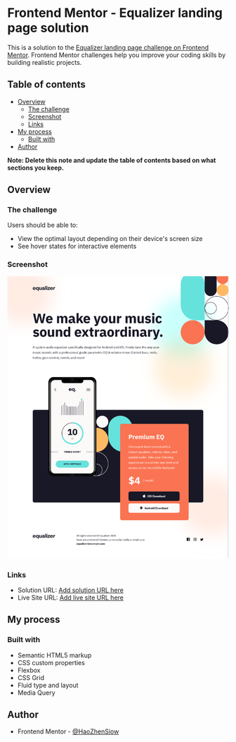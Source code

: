 # Frontend Mentor - Equalizer landing page solution

This is a solution to the [Equalizer landing page challenge on Frontend Mentor](https://www.frontendmentor.io/challenges/equalizer-landing-page-7VJ4gp3DE). Frontend Mentor challenges help you improve your coding skills by building realistic projects. 

## Table of contents

- [Overview](#overview)
  - [The challenge](#the-challenge)
  - [Screenshot](#screenshot)
  - [Links](#links)
- [My process](#my-process)
  - [Built with](#built-with)
- [Author](#author)

**Note: Delete this note and update the table of contents based on what sections you keep.**

## Overview

### The challenge

Users should be able to:

- View the optimal layout depending on their device's screen size
- See hover states for interactive elements

### Screenshot

![screenshot](./screenshot.png)


### Links

- Solution URL: [Add solution URL here](https://github.com/HaoZhenSiow/Equalizer-landing-page)
- Live Site URL: [Add live site URL here](https://haozhensiow.github.io/Equalizer-landing-page/)

## My process

### Built with

- Semantic HTML5 markup
- CSS custom properties
- Flexbox
- CSS Grid
- Fluid type and layout
- Media Query

## Author

- Frontend Mentor - [@HaoZhenSiow](https://www.frontendmentor.io/profile/HaoZhenSiow)